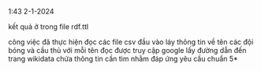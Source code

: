 
1:43 2-1-2024

kết quả ở trong file rdf.ttl

công việc đã thực hiện
đọc các file csv đầu vào
láy thông tin về tên các đội bóng và cầu thủ
với mỗi tên đọc được truy cập google lấy đường dẫn đến trang wikidata chứa thông tin cần tìm nhằm đáp ứng yêu cầu chuẩn 5*
